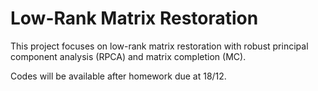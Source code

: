 # Low-Rank Matrix Restoration
This project focuses on low-rank matrix restoration with robust principal component analysis (RPCA) and matrix completion (MC).

Codes will be available after homework due at 18/12.
